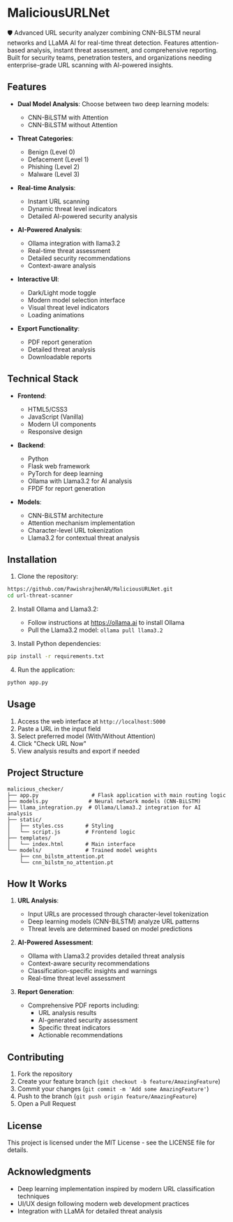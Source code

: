 # MaliciousURLNet
🛡️ Advanced URL security analyzer combining CNN-BiLSTM neural networks and LLaMA AI for real-time threat detection. Features attention-based analysis, instant threat assessment, and comprehensive reporting. Built for security teams, penetration testers, and organizations needing enterprise-grade URL scanning with AI-powered insights.

## Features

- **Dual Model Analysis**: Choose between two deep learning models:
  - CNN-BiLSTM with Attention
  - CNN-BiLSTM without Attention

- **Threat Categories**:
  - Benign (Level 0)
  - Defacement (Level 1)
  - Phishing (Level 2)
  - Malware (Level 3)

- **Real-time Analysis**:
  - Instant URL scanning
  - Dynamic threat level indicators
  - Detailed AI-powered security analysis

- **AI-Powered Analysis**:
  - Ollama integration with llama3.2
  - Real-time threat assessment
  - Detailed security recommendations
  - Context-aware analysis

- **Interactive UI**:
  - Dark/Light mode toggle
  - Modern model selection interface
  - Visual threat level indicators
  - Loading animations

- **Export Functionality**:
  - PDF report generation
  - Detailed threat analysis
  - Downloadable reports

## Technical Stack

- **Frontend**:
  - HTML5/CSS3
  - JavaScript (Vanilla)
  - Modern UI components
  - Responsive design

- **Backend**:
  - Python
  - Flask web framework
  - PyTorch for deep learning
  - Ollama with Llama3.2 for AI analysis
  - FPDF for report generation

- **Models**:
  - CNN-BiLSTM architecture
  - Attention mechanism implementation
  - Character-level URL tokenization
  - Llama3.2 for contextual threat analysis

## Installation

1. Clone the repository:
```bash
https://github.com/PawishrajhenAR/MaliciousURLNet.git
cd url-threat-scanner
```

2. Install Ollama and Llama3.2:
   - Follow instructions at https://ollama.ai to install Ollama
   - Pull the Llama3.2 model: `ollama pull llama3.2`

3. Install Python dependencies:
```bash
pip install -r requirements.txt
```

4. Run the application:
```bash
python app.py
```

## Usage

1. Access the web interface at `http://localhost:5000`
2. Paste a URL in the input field
3. Select preferred model (With/Without Attention)
4. Click "Check URL Now"
5. View analysis results and export if needed

## Project Structure

```
malicious_checker/
├── app.py                 # Flask application with main routing logic
├── models.py             # Neural network models (CNN-BiLSTM)
├── llama_integration.py  # Ollama/Llama3.2 integration for AI analysis
├── static/
│   ├── styles.css       # Styling
│   └── script.js        # Frontend logic
├── templates/
│   └── index.html       # Main interface
└── models/              # Trained model weights
    ├── cnn_bilstm_attention.pt
    └── cnn_bilstm_no_attention.pt
```

## How It Works

1. **URL Analysis**:
   - Input URLs are processed through character-level tokenization
   - Deep learning models (CNN-BiLSTM) analyze URL patterns
   - Threat levels are determined based on model predictions

2. **AI-Powered Assessment**:
   - Ollama with Llama3.2 provides detailed threat analysis
   - Context-aware security recommendations
   - Classification-specific insights and warnings
   - Real-time threat level assessment

3. **Report Generation**:
   - Comprehensive PDF reports including:
     - URL analysis results
     - AI-generated security assessment
     - Specific threat indicators
     - Actionable recommendations

## Contributing

1. Fork the repository
2. Create your feature branch (`git checkout -b feature/AmazingFeature`)
3. Commit your changes (`git commit -m 'Add some AmazingFeature'`)
4. Push to the branch (`git push origin feature/AmazingFeature`)
5. Open a Pull Request

## License

This project is licensed under the MIT License - see the LICENSE file for details.

## Acknowledgments

- Deep learning implementation inspired by modern URL classification techniques
- UI/UX design following modern web development practices
- Integration with LLaMA for detailed threat analysis
